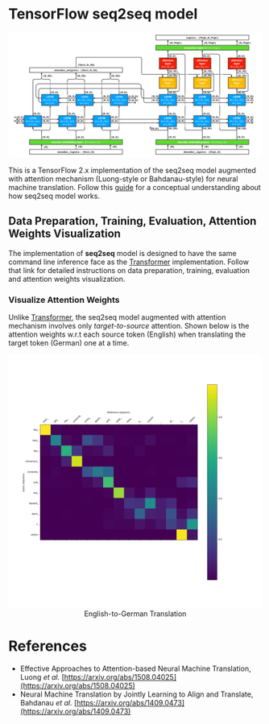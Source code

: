 # TensorFlow seq2seq model

<p align="center">
  <img src="g3doc/files/seq2seq.png" width="900">
</p>


This is a TensorFlow 2.x implementation of the seq2seq model augmented with attention mechanism (Luong-style or Bahdanau-style) for neural machine translation. Follow this [guide](https://github.com/chao-ji/tf-seq2seq/blob/master/g3doc/Build_seq2seq_model.md) for a conceptual understanding about how seq2seq model works. 


## Data Preparation, Training, Evaluation, Attention Weights Visualization 
The implementation of **seq2seq** model is designed to have the same command line inference face as the [Transformer](https://github.com/chao-ji/tf-transformer) implementation. Follow that link for detailed instructions on data preparation, training, evaluation and attention weights visualization.

### Visualize Attention Weights 
Unlike [Transformer](https://github.com/chao-ji/tf-transformer), the seq2seq model augmented with attention mechanism involves only *target-to-source* attention. Shown below is the attention weights w.r.t each source token (English) when translating the target token (German) one at a time.

<p align="center">
  <img src="g3doc/files/alignment.png" width="900">
  English-to-German Translation 
</p>

# References
* Effective Approaches to Attention-based Neural Machine Translation, Luong *et al.* [https://arxiv.org/abs/1508.04025](https://arxiv.org/abs/1508.04025)
* Neural Machine Translation by Jointly Learning to Align and Translate, Bahdanau *et al.* [https://arxiv.org/abs/1409.0473](https://arxiv.org/abs/1409.0473)

